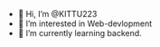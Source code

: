 - 👋 Hi, I’m @KITTU223
- 👀 I’m interested in Web-devlopment 
- 🌱 I’m currently learning backend.

<!---
KITTU223/KITTU223 is a ✨ special ✨ repository because its `README.md` (this file) appears on your GitHub profile.
You can click the Preview link to take a look at your changes.
--->
